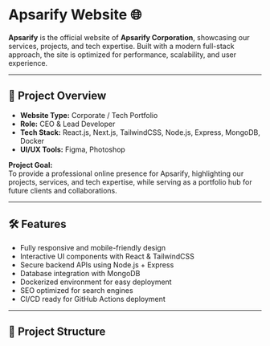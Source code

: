 # Apsarify Website 🌐

**Apsarify** is the official website of **Apsarify Corporation**, showcasing our services, projects, and tech expertise. Built with a modern full-stack approach, the site is optimized for performance, scalability, and user experience.

---

## 🚀 Project Overview

- **Website Type:** Corporate / Tech Portfolio  
- **Role:** CEO & Lead Developer  
- **Tech Stack:** React.js, Next.js, TailwindCSS, Node.js, Express, MongoDB, Docker  
- **UI/UX Tools:** Figma, Photoshop  

**Project Goal:**  
To provide a professional online presence for Apsarify, highlighting our projects, services, and tech expertise, while serving as a portfolio hub for future clients and collaborations.

---

## 🛠️ Features

- Fully responsive and mobile-friendly design  
- Interactive UI components with React & TailwindCSS  
- Secure backend APIs using Node.js + Express  
- Database integration with MongoDB  
- Dockerized environment for easy deployment  
- SEO optimized for search engines  
- CI/CD ready for GitHub Actions deployment  

---

## 📁 Project Structure

